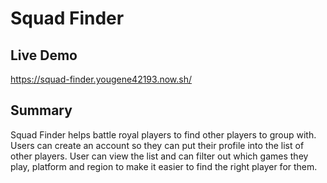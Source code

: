 # Squad Finder
## Live Demo
https://squad-finder.yougene42193.now.sh/
## Summary
Squad Finder helps battle royal players to find other players to group with. Users can create an account so they can put their profile into the list of other players. User can view the list and can filter out which games they play, platform and region to make it easier to find the right player for them.
